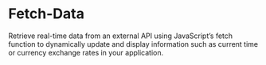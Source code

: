 # Fetch-Data
Retrieve real-time data from an external API using JavaScript’s fetch function to dynamically update and display information such as current time or currency exchange rates in your application.
